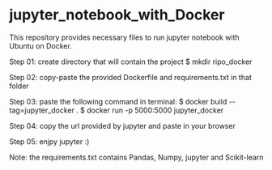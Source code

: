# jupyter_notebook_with_Docker

This repository provides necessary files to run jupyter notebook with Ubuntu on Docker.

Step 01: create directory that will contain the project
$ mkdir ripo_docker

Step 02: copy-paste the provided Dockerfile and requirements.txt in that folder

Step 03: paste the following command in terminal:
$ docker build --tag=jupyter_docker .
$ docker run -p  5000:5000 jupyter_docker

Step 04: copy the url provided by jupyter and paste in your browser

Step 05: enjpy jupyter :)

Note: the requirements.txt contains Pandas, Numpy, jupyter and Scikit-learn
